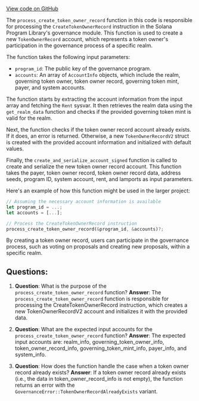 [View code on GitHub](https://github.com/solana-labs/solana-program-library/governance/program/src/processor/process_create_token_owner_record.rs)

The `process_create_token_owner_record` function in this code is responsible for processing the `CreateTokenOwnerRecord` instruction in the Solana Program Library's governance module. This function is used to create a new `TokenOwnerRecord` account, which represents a token owner's participation in the governance process of a specific realm.

The function takes the following input parameters:

- `program_id`: The public key of the governance program.
- `accounts`: An array of `AccountInfo` objects, which include the realm, governing token owner, token owner record, governing token mint, payer, and system accounts.

The function starts by extracting the account information from the input array and fetching the `Rent` sysvar. It then retrieves the realm data using the `get_realm_data` function and checks if the provided governing token mint is valid for the realm.

Next, the function checks if the token owner record account already exists. If it does, an error is returned. Otherwise, a new `TokenOwnerRecordV2` struct is created with the provided account information and initialized with default values.

Finally, the `create_and_serialize_account_signed` function is called to create and serialize the new token owner record account. This function takes the payer, token owner record, token owner record data, address seeds, program ID, system account, rent, and lamports as input parameters.

Here's an example of how this function might be used in the larger project:

```rust
// Assuming the necessary account information is available
let program_id = ...;
let accounts = [...];

// Process the CreateTokenOwnerRecord instruction
process_create_token_owner_record(&program_id, &accounts)?;
```

By creating a token owner record, users can participate in the governance process, such as voting on proposals and creating new proposals, within a specific realm.
## Questions: 
 1. **Question**: What is the purpose of the `process_create_token_owner_record` function?
   **Answer**: The `process_create_token_owner_record` function is responsible for processing the CreateTokenOwnerRecord instruction, which creates a new TokenOwnerRecordV2 account and initializes it with the provided data.

2. **Question**: What are the expected input accounts for the `process_create_token_owner_record` function?
   **Answer**: The expected input accounts are: realm_info, governing_token_owner_info, token_owner_record_info, governing_token_mint_info, payer_info, and system_info.

3. **Question**: How does the function handle the case when a token owner record already exists?
   **Answer**: If a token owner record already exists (i.e., the data in token_owner_record_info is not empty), the function returns an error with the `GovernanceError::TokenOwnerRecordAlreadyExists` variant.